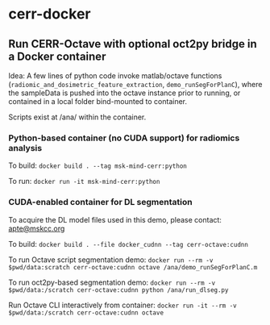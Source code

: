 # cerr-docker

## Run CERR-Octave with optional oct2py bridge in a Docker container

Idea: A few lines of python code invoke matlab/octave functions (`radiomic_and_dosimetric_feature_extraction`, `demo_runSegForPlanC`), where the sampleData is pushed
into the octave instance prior to running, or contained in a local folder bind-mounted to container.

Scripts exist at /ana/ within the container.

### Python-based container (no CUDA support) for radiomics analysis
To build: `docker build . --tag msk-mind-cerr:python`

To run: `docker run -it msk-mind-cerr:python`

### CUDA-enabled container for DL segmentation
To acquire the DL model files used in this demo, please contact: [apte@mskcc.org](mailto:apte@mskcc.org)

To build: `docker build . --file docker_cudnn --tag cerr-octave:cudnn`

To run Octave script segmentation demo: `docker run --rm -v $pwd/data:scratch cerr-octave:cudnn octave /ana/demo_runSegForPlanC.m`

To run oct2py-based segmentation demo: `docker run --rm -v $pwd/data:/scratch cerr-octave:cudnn python /ana/run_dlseg.py`

Run Octave CLI interactively from container: `docker run -it --rm -v $pwd/data:/scratch cerr-octave:cudnn octave`
